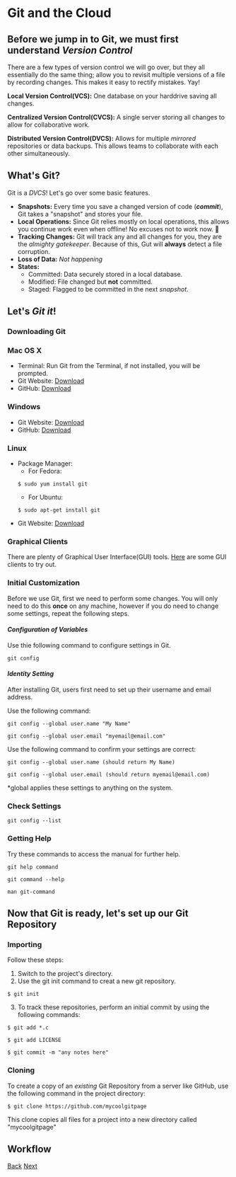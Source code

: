 # Git and the Cloud

## Before we jump in to Git, we must first understand *Version Control*
There are a few types of version control we will go over, but they all essentially do the same thing; allow you to revisit multiple versions of a file by recording changes. This makes it easy to rectify mistakes. Yay!

**Local Version Control(VCS):** One database on your harddrive saving all changes.

**Centralized Version Control(CVCS):** A single server storing all changes to allow for collaborative work.

**Distributed Version Control(DVCS):** Allows for multiple *mirrored* repositories or data backups. This allows teams to collaborate with each other simultaneously.

## What's Git?
Git is a *DVCS*! Let's go over some basic features.
- **Snapshots:** Every time you save a changed version of code (***commit***), Git takes a "snapshot" and stores your file.
- **Local Operations:** Since Git relies mostly on local operations, this allows you continue work even when offline! No excuses not to work now. :grimacing: 
- **Tracking Changes:** Git will track any and all changes for you, they are the *almighty gatekeeper*. Because of this, Gut will **always** detect a file corruption.
- **Loss of Data:** *Not happening*
- **States:**
  - Committed: Data securely stored in a local database.
  - Modified: File changed but **not** committed.
  - Staged: Flagged to be committed in the next *snapshot*.

## Let's *Git it*!

### Downloading Git

### **Mac OS X**

- Terminal: Run Git from the Terminal, if not installed, you will be prompted.
- Git Website: [Download](http://git-scm.com/download/mac)
- GitHub: [Download](http://mac.github.com)

### **Windows**

- Git Website: [Download](http://git-scm.com/download/win)
- GitHub: [Download](http://windows.github.com)

### **Linux**

- Package Manager:
  - For Fedora: 
  ```
  $ sudo yum install git
  ```
  - For Ubuntu: 
  ```
  $ sudo apt-get install git
  ```
- Git Website: [Download](http://git-scm.com/download/linux)

### Graphical Clients 

There are plenty of Graphical User Interface(GUI) tools. [Here](https://git-scm.com/downloads/guis) are some GUI clients to try out.

### Initial Customization 

Before we use Git, first we need to perform some changes. You will only need to do this **once** on any machine, however if you do need to change some settings, repeat the following steps.

#### *Configuration of Variables*

Use thie following command to configure settings in Git.

```
git config
```

#### *Identity Setting*

After installing Git, users first need to set up their username and email address.

Use the following command:

```
git config --global user.name "My Name"

git config --global user.email "myemail@email.com"
```

Use the following command to confirm your settings are correct:

```
git config --global user.name (should return My Name)

git config --global user.email (should return myemail@email.com)
```
*global applies these settings to anything on the system.

### Check Settings

```
git config --list
```

### Getting Help

Try these commands to access the manual for further help.

```
git help command

git command --help

man git-command
```

## Now that Git is ready, let's set up our Git Repository

### Importing

Follow these steps:

1. Switch to the project's directory.
2. Use the git init command to creat a new git repository.

```
$ git init
```

3. To track these repositories, perform an initial commit by using the following commands:

```
$ git add *.c

$ git add LICENSE

$ git commit -m "any notes here"
```

### Cloning

To create a copy of an *existing* Git Repository from a server like GitHub, use the following command in the project directory:

```
$ git clone https://github.com/mycoolgitpage
```

This clone copies all files for a project into a new directory called "mycoolgitpage"

## Workflow

[Back](coders-computer.md) [Next](html.md)